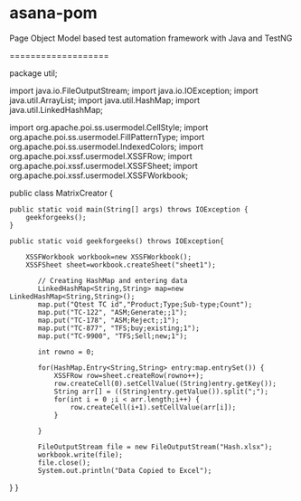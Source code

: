 # asana-pom
Page Object Model based test automation framework with Java and TestNG


===================

package util;

import java.io.FileOutputStream;
import java.io.IOException;
import java.util.ArrayList;
import java.util.HashMap;
import java.util.LinkedHashMap;

import org.apache.poi.ss.usermodel.CellStyle;
import org.apache.poi.ss.usermodel.FillPatternType;
import org.apache.poi.ss.usermodel.IndexedColors;
import org.apache.poi.xssf.usermodel.XSSFRow;
import org.apache.poi.xssf.usermodel.XSSFSheet;
import org.apache.poi.xssf.usermodel.XSSFWorkbook;

public class MatrixCreator {

	public static void main(String[] args) throws IOException {
		geekforgeeks();
	}

	public static void geekforgeeks() throws IOException{
        
        XSSFWorkbook workbook=new XSSFWorkbook();
        XSSFSheet sheet=workbook.createSheet("sheet1");
           
           // Creating HashMap and entering data
           LinkedHashMap<String,String> map=new LinkedHashMap<String,String>();
           map.put("Qtest TC id","Product;Type;Sub-type;Count");
           map.put("TC-122", "ASM;Generate;;1");
           map.put("TC-178", "ASM;Reject;;1");
           map.put("TC-877", "TFS;buy;existing;1");
           map.put("TC-9900", "TFS;Sell;new;1");
             
           int rowno = 0;
             
           for(HashMap.Entry<String,String> entry:map.entrySet()) {
               XSSFRow row=sheet.createRow(rowno++);
               row.createCell(0).setCellValue((String)entry.getKey());
               String arr[] = ((String)entry.getValue()).split(";");
               for(int i = 0 ;i < arr.length;i++) {
            	   row.createCell(i+1).setCellValue(arr[i]);
               }
               
           }
      
           FileOutputStream file = new FileOutputStream("Hash.xlsx");
           workbook.write(file);
           file.close();
           System.out.println("Data Copied to Excel");
        
   }
}

